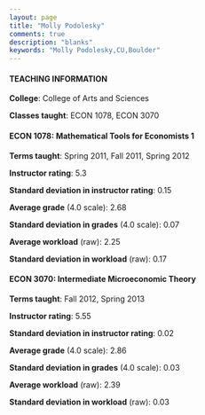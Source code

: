 ```yaml
---
layout: page
title: "Molly Podolesky" 
comments: true
description: "blanks"
keywords: "Molly Podolesky,CU,Boulder"
---
```

<head>
<script src="https://ajax.googleapis.com/ajax/libs/jquery/2.1.3/jquery.min.js"></script>
<script src="https://dl.dropboxusercontent.com/s/pc42nxpaw1ea4o9/highcharts.js?dl=0"></script>
<!-- <script src="../assets/js/highcharts.js"></script> -->
<style type="text/css">@font-face {
	font-family: "Bebas Neue";
	src: url(https://www.filehosting.org/file/details/544349/BebasNeue Regular.otf) format("opentype");
	}
	h1.Bebas { 
		font-family: "Bebas Neue", Verdana, Tahoma;
	}
</style>
</head>
	   
#### TEACHING INFORMATION

**College**: College of Arts and Sciences

**Classes taught**: ECON 1078, ECON 3070

#### ECON 1078: Mathematical Tools for Economists 1

**Terms taught**: Spring 2011, Fall 2011, Spring 2012

**Instructor rating**: 5.3

**Standard deviation in instructor rating**: 0.15

**Average grade** (4.0 scale): 2.68

**Standard deviation in grades** (4.0 scale): 0.07

**Average workload** (raw): 2.25

**Standard deviation in workload** (raw): 0.17

#### ECON 3070: Intermediate Microeconomic Theory

**Terms taught**: Fall 2012, Spring 2013

**Instructor rating**: 5.55

**Standard deviation in instructor rating**: 0.02

**Average grade** (4.0 scale): 2.86

**Standard deviation in grades** (4.0 scale): 0.03

**Average workload** (raw): 2.39

**Standard deviation in workload** (raw): 0.03

